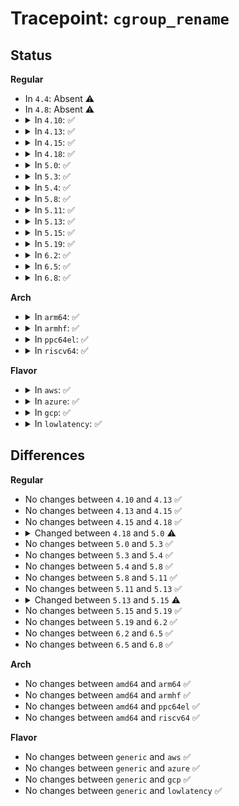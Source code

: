 # Tracepoint: <code>cgroup_rename</code>

## Status
<b>Regular</b>
<ul>
<li>
In <code>4.4</code>: Absent ⚠️
</li>
<li>
In <code>4.8</code>: Absent ⚠️
</li>
<li>
<details>
<summary>In <code>4.10</code>: ✅</summary>

Event:

```c
struct trace_event_raw_cgroup {
    struct trace_entry ent;
    int root;
    int id;
    int level;
    u32 __data_loc_path;
    char __data[0];
};
```
Function:

```c
void trace_event_raw_event_cgroup(void *__data, struct cgroup *cgrp);
```
</details>
</li>
<li>
<details>
<summary>In <code>4.13</code>: ✅</summary>

Event:

```c
struct trace_event_raw_cgroup {
    struct trace_entry ent;
    int root;
    int id;
    int level;
    u32 __data_loc_path;
    char __data[0];
};
```
Function:

```c
void trace_event_raw_event_cgroup(void *__data, struct cgroup *cgrp);
```
</details>
</li>
<li>
<details>
<summary>In <code>4.15</code>: ✅</summary>

Event:

```c
struct trace_event_raw_cgroup {
    struct trace_entry ent;
    int root;
    int id;
    int level;
    u32 __data_loc_path;
    char __data[0];
};
```
Function:

```c
void trace_event_raw_event_cgroup(void *__data, struct cgroup *cgrp);
```
</details>
</li>
<li>
<details>
<summary>In <code>4.18</code>: ✅</summary>

Event:

```c
struct trace_event_raw_cgroup {
    struct trace_entry ent;
    int root;
    int id;
    int level;
    u32 __data_loc_path;
    char __data[0];
};
```
Function:

```c
void trace_event_raw_event_cgroup(void *__data, struct cgroup *cgrp);
```
</details>
</li>
<li>
<details>
<summary>In <code>5.0</code>: ✅</summary>

Event:

```c
struct trace_event_raw_cgroup {
    struct trace_entry ent;
    int root;
    int id;
    int level;
    u32 __data_loc_path;
    char __data[0];
};
```
Function:

```c
void trace_event_raw_event_cgroup(void *__data, struct cgroup *cgrp, const char *path);
```
</details>
</li>
<li>
<details>
<summary>In <code>5.3</code>: ✅</summary>

Event:

```c
struct trace_event_raw_cgroup {
    struct trace_entry ent;
    int root;
    int id;
    int level;
    u32 __data_loc_path;
    char __data[0];
};
```
Function:

```c
void trace_event_raw_event_cgroup(void *__data, struct cgroup *cgrp, const char *path);
```
</details>
</li>
<li>
<details>
<summary>In <code>5.4</code>: ✅</summary>

Event:

```c
struct trace_event_raw_cgroup {
    struct trace_entry ent;
    int root;
    int id;
    int level;
    u32 __data_loc_path;
    char __data[0];
};
```
Function:

```c
void trace_event_raw_event_cgroup(void *__data, struct cgroup *cgrp, const char *path);
```
</details>
</li>
<li>
<details>
<summary>In <code>5.8</code>: ✅</summary>

Event:

```c
struct trace_event_raw_cgroup {
    struct trace_entry ent;
    int root;
    int id;
    int level;
    u32 __data_loc_path;
    char __data[0];
};
```
Function:

```c
void trace_event_raw_event_cgroup(void *__data, struct cgroup *cgrp, const char *path);
```
</details>
</li>
<li>
<details>
<summary>In <code>5.11</code>: ✅</summary>

Event:

```c
struct trace_event_raw_cgroup {
    struct trace_entry ent;
    int root;
    int id;
    int level;
    u32 __data_loc_path;
    char __data[0];
};
```
Function:

```c
void trace_event_raw_event_cgroup(void *__data, struct cgroup *cgrp, const char *path);
```
</details>
</li>
<li>
<details>
<summary>In <code>5.13</code>: ✅</summary>

Event:

```c
struct trace_event_raw_cgroup {
    struct trace_entry ent;
    int root;
    int id;
    int level;
    u32 __data_loc_path;
    char __data[0];
};
```
Function:

```c
void trace_event_raw_event_cgroup(void *__data, struct cgroup *cgrp, const char *path);
```
</details>
</li>
<li>
<details>
<summary>In <code>5.15</code>: ✅</summary>

Event:

```c
struct trace_event_raw_cgroup {
    struct trace_entry ent;
    int root;
    int level;
    u64 id;
    u32 __data_loc_path;
    char __data[0];
};
```
Function:

```c
void trace_event_raw_event_cgroup(void *__data, struct cgroup *cgrp, const char *path);
```
</details>
</li>
<li>
<details>
<summary>In <code>5.19</code>: ✅</summary>

Event:

```c
struct trace_event_raw_cgroup {
    struct trace_entry ent;
    int root;
    int level;
    u64 id;
    u32 __data_loc_path;
    char __data[0];
};
```
Function:

```c
void trace_event_raw_event_cgroup(void *__data, struct cgroup *cgrp, const char *path);
```
</details>
</li>
<li>
<details>
<summary>In <code>6.2</code>: ✅</summary>

Event:

```c
struct trace_event_raw_cgroup {
    struct trace_entry ent;
    int root;
    int level;
    u64 id;
    u32 __data_loc_path;
    char __data[0];
};
```
Function:

```c
void trace_event_raw_event_cgroup(void *__data, struct cgroup *cgrp, const char *path);
```
</details>
</li>
<li>
<details>
<summary>In <code>6.5</code>: ✅</summary>

Event:

```c
struct trace_event_raw_cgroup {
    struct trace_entry ent;
    int root;
    int level;
    u64 id;
    u32 __data_loc_path;
    char __data[0];
};
```
Function:

```c
void trace_event_raw_event_cgroup(void *__data, struct cgroup *cgrp, const char *path);
```
</details>
</li>
<li>
<details>
<summary>In <code>6.8</code>: ✅</summary>

Event:

```c
struct trace_event_raw_cgroup {
    struct trace_entry ent;
    int root;
    int level;
    u64 id;
    u32 __data_loc_path;
    char __data[0];
};
```
Function:

```c
void trace_event_raw_event_cgroup(void *__data, struct cgroup *cgrp, const char *path);
```
</details>
</li>
</ul>
<b>Arch</b>
<ul>
<li>
<details>
<summary>In <code>arm64</code>: ✅</summary>

Event:

```c
struct trace_event_raw_cgroup {
    struct trace_entry ent;
    int root;
    int id;
    int level;
    u32 __data_loc_path;
    char __data[0];
};
```
Function:

```c
void trace_event_raw_event_cgroup(void *__data, struct cgroup *cgrp, const char *path);
```
</details>
</li>
<li>
<details>
<summary>In <code>armhf</code>: ✅</summary>

Event:

```c
struct trace_event_raw_cgroup {
    struct trace_entry ent;
    int root;
    int id;
    int level;
    u32 __data_loc_path;
    char __data[0];
};
```
Function:

```c
void trace_event_raw_event_cgroup(void *__data, struct cgroup *cgrp, const char *path);
```
</details>
</li>
<li>
<details>
<summary>In <code>ppc64el</code>: ✅</summary>

Event:

```c
struct trace_event_raw_cgroup {
    struct trace_entry ent;
    int root;
    int id;
    int level;
    u32 __data_loc_path;
    char __data[0];
};
```
Function:

```c
void trace_event_raw_event_cgroup(void *__data, struct cgroup *cgrp, const char *path);
```
</details>
</li>
<li>
<details>
<summary>In <code>riscv64</code>: ✅</summary>

Event:

```c
struct trace_event_raw_cgroup {
    struct trace_entry ent;
    int root;
    int id;
    int level;
    u32 __data_loc_path;
    char __data[0];
};
```
Function:

```c
void trace_event_raw_event_cgroup(void *__data, struct cgroup *cgrp, const char *path);
```
</details>
</li>
</ul>
<b>Flavor</b>
<ul>
<li>
<details>
<summary>In <code>aws</code>: ✅</summary>

Event:

```c
struct trace_event_raw_cgroup {
    struct trace_entry ent;
    int root;
    int id;
    int level;
    u32 __data_loc_path;
    char __data[0];
};
```
Function:

```c
void trace_event_raw_event_cgroup(void *__data, struct cgroup *cgrp, const char *path);
```
</details>
</li>
<li>
<details>
<summary>In <code>azure</code>: ✅</summary>

Event:

```c
struct trace_event_raw_cgroup {
    struct trace_entry ent;
    int root;
    int id;
    int level;
    u32 __data_loc_path;
    char __data[0];
};
```
Function:

```c
void trace_event_raw_event_cgroup(void *__data, struct cgroup *cgrp, const char *path);
```
</details>
</li>
<li>
<details>
<summary>In <code>gcp</code>: ✅</summary>

Event:

```c
struct trace_event_raw_cgroup {
    struct trace_entry ent;
    int root;
    int id;
    int level;
    u32 __data_loc_path;
    char __data[0];
};
```
Function:

```c
void trace_event_raw_event_cgroup(void *__data, struct cgroup *cgrp, const char *path);
```
</details>
</li>
<li>
<details>
<summary>In <code>lowlatency</code>: ✅</summary>

Event:

```c
struct trace_event_raw_cgroup {
    struct trace_entry ent;
    int root;
    int id;
    int level;
    u32 __data_loc_path;
    char __data[0];
};
```
Function:

```c
void trace_event_raw_event_cgroup(void *__data, struct cgroup *cgrp, const char *path);
```
</details>
</li>
</ul>

## Differences
<b>Regular</b>
<ul>
<li>
No changes between <code>4.10</code> and <code>4.13</code> ✅
</li>
<li>
No changes between <code>4.13</code> and <code>4.15</code> ✅
</li>
<li>
No changes between <code>4.15</code> and <code>4.18</code> ✅
</li>
<li>
<details>
<summary>Changed between <code>4.18</code> and <code>5.0</code> ⚠️</summary>
<ul>
<li>
<b>Func changed. </b>
</li>
<li>
<b>Param added. </b>
<code>const char *path</code>
</li>
</ul>
</details>
</li>
<li>
No changes between <code>5.0</code> and <code>5.3</code> ✅
</li>
<li>
No changes between <code>5.3</code> and <code>5.4</code> ✅
</li>
<li>
No changes between <code>5.4</code> and <code>5.8</code> ✅
</li>
<li>
No changes between <code>5.8</code> and <code>5.11</code> ✅
</li>
<li>
No changes between <code>5.11</code> and <code>5.13</code> ✅
</li>
<li>
<details>
<summary>Changed between <code>5.13</code> and <code>5.15</code> ⚠️</summary>
<ul>
<li>
<b>Event changed. </b>
</li>
<li>
<b>Field type changed. </b>
<code>int id</code> ➡️ <code>u64 id</code>
</li>
</ul>
</details>
</li>
<li>
No changes between <code>5.15</code> and <code>5.19</code> ✅
</li>
<li>
No changes between <code>5.19</code> and <code>6.2</code> ✅
</li>
<li>
No changes between <code>6.2</code> and <code>6.5</code> ✅
</li>
<li>
No changes between <code>6.5</code> and <code>6.8</code> ✅
</li>
</ul>
<b>Arch</b>
<ul>
<li>
No changes between <code>amd64</code> and <code>arm64</code> ✅
</li>
<li>
No changes between <code>amd64</code> and <code>armhf</code> ✅
</li>
<li>
No changes between <code>amd64</code> and <code>ppc64el</code> ✅
</li>
<li>
No changes between <code>amd64</code> and <code>riscv64</code> ✅
</li>
</ul>
<b>Flavor</b>
<ul>
<li>
No changes between <code>generic</code> and <code>aws</code> ✅
</li>
<li>
No changes between <code>generic</code> and <code>azure</code> ✅
</li>
<li>
No changes between <code>generic</code> and <code>gcp</code> ✅
</li>
<li>
No changes between <code>generic</code> and <code>lowlatency</code> ✅
</li>
</ul>
